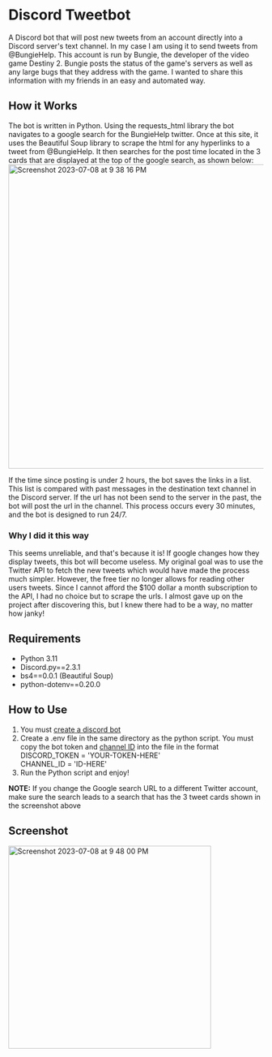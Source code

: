 # Discord Tweetbot
A Discord bot that will post new tweets from an account directly into a Discord server's text channel. In my case I am using it to send tweets from @BungieHelp. This account is run by Bungie, the developer of the video game Destiny 2. Bungie posts the status of the game's servers as well as any large bugs that they address with the game. I wanted to share this information with my friends in an easy and automated way.
## How it Works
The bot is written in Python. Using the requests_html library the bot navigates to a google search for the BungieHelp twitter. Once at this site, it uses the Beautiful Soup library to scrape the html for any hyperlinks to a tweet from @BungieHelp. It then searches for the post time located in the 3 cards that are displayed at the top of the google search, as shown below:
<img width="600" alt="Screenshot 2023-07-08 at 9 38 16 PM" src="https://github.com/wck3/discord-tweetbot/assets/98120794/9e8f87c0-86a2-4201-ab17-bf9563fcf530">

If the time since posting is under 2 hours, the bot saves the links in a list. This list is compared with past messages in the destination text channel in the Discord server. If the url has not been send to the server in the past, the bot will post the url in the channel. This process occurs every 30 minutes, and the bot is designed to run 24/7.

### Why I did it this way
This seems unreliable, and that's because it is! If google changes how they display tweets, this bot will become useless. My original goal was to use the Twitter API to fetch the new tweets which would have made the process much simpler. However, the free tier no longer allows for reading other users tweets. Since I cannot afford the $100 dollar a month subscription to the API, I had no choice but to scrape the urls. I almost gave up on the project after discovering this, but I knew there had to be a way, no matter how janky!

## Requirements
- Python 3.11
- Discord.py==2.3.1
- bs4==0.0.1 (Beautiful Soup)
- python-dotenv==0.20.0

## How to Use

1. You must [create a discord bot](https://www.ionos.com/digitalguide/server/know-how/creating-discord-bot/)
2. Create a .env file in the same directory as the python script. You must copy the bot token and [channel ID](https://docs.statbot.net/docs/faq/general/how-find-id/#:~:text=To%20get%20a%20Channel%20ID,the%20number%20is%20the%20ID.) into the file in the format\
   DISCORD_TOKEN = 'YOUR-TOKEN-HERE'\
   CHANNEL_ID = 'ID-HERE'
4. Run the Python script and enjoy!

**NOTE:** If you change the Google search URL to a different Twitter account, make sure the search leads to a search that has the 3 tweet cards shown in the screenshot above

## Screenshot
<img width="400" alt="Screenshot 2023-07-08 at 9 48 00 PM" src="https://github.com/wck3/discord-tweetbot/assets/98120794/515095bb-2a05-47fb-9859-57bf9eba41c0">
